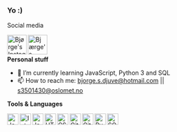 ### Yo :)

Social media

<a href="https://www.instagram.com/erik_sommer/">
  <img align="left" alt="Bjørge's Instagram" width="45px" src="https://img.icons8.com/fluent/96/000000/instagram-new.png" />
</a>

<a href="https://www.linkedin.com/in/erikssommer/">
  <img align="left" alt="Bjærge's Linkedin" width="45px" src="https://img.icons8.com/fluent/96/000000/linkedin.png" />
</a>

<br /><br />

**Personal stuff**
- 🌱 I’m currently learning JavaScript, Python 3 and SQL
- 📫 How to reach me: bjorge.s.djuve@hotmail.com || s3501430@oslomet.no

**Tools & Languages**

<a href="https://www.java.com/en/">
    <img align="left" alt="Java" width="26px" src="https://img.icons8.com/color/48/000000/java-coffee-cup-logo.png" />
</a>

<a href="https://www.jetbrains.com/idea/">
    <img align="left" alt="IntelliJ" width="26px" src="https://img.icons8.com/color/48/000000/intellij-idea.png" />
</a>
<a href="https://www.javascript.com/">
    <img align="left" alt="JavaScript" width="26px" src="https://img.icons8.com/color/48/000000/javascript.png" />
</a>
<a href="https://github.com/kumia01/final-project">
    <img align="left" alt="HTML5" width="26px" src="https://img.icons8.com/color/48/000000/html-5.png" />
</a>
<a href="https://github.com/kumia01/final-project">
    <img align="left" alt="CSS3" width="26px" src="https://img.icons8.com/color/48/000000/css3.png" />
</a>

<a href="https://github.com">
    <img align="left" alt="GitHub" width="26px" src="https://img.icons8.com/color/48/000000/github.png" />
</a>
<a href="https://git-scm.com">
    <img align="left" alt="Git" width="26px" src="https://img.icons8.com/color/48/000000/git.png" />
</a>

<a href="https://www.python.org/">
    <img align="left" alt="Pyhton" width="26px" src="https://img.icons8.com/color/48/000000/python.png" />
</a>

<a href="http://www.sqlcourse.com/intro.html">
    <img align="left" alt="SQL" width="26px" src="https://img.icons8.com/dusk/48/000000/sql.png" />
</a>



